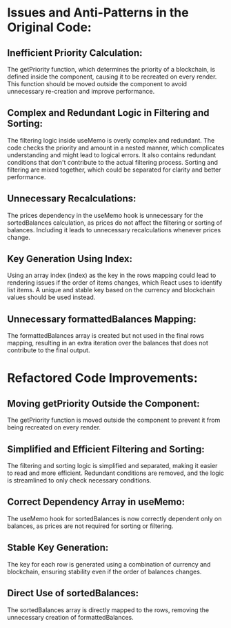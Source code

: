 # Issues and Anti-Patterns in the Original Code:
## Inefficient Priority Calculation:

The getPriority function, which determines the priority of a blockchain, is defined inside the component, causing it to be recreated on every render. This function should be moved outside the component to avoid unnecessary re-creation and improve performance.

## Complex and Redundant Logic in Filtering and Sorting:

The filtering logic inside useMemo is overly complex and redundant. The code checks the priority and amount in a nested manner, which complicates understanding and might lead to logical errors. It also contains redundant conditions that don't contribute to the actual filtering process.
Sorting and filtering are mixed together, which could be separated for clarity and better performance.

## Unnecessary Recalculations:

The prices dependency in the useMemo hook is unnecessary for the sortedBalances calculation, as prices do not affect the filtering or sorting of balances. Including it leads to unnecessary recalculations whenever prices change.

## Key Generation Using Index:

Using an array index (index) as the key in the rows mapping could lead to rendering issues if the order of items changes, which React uses to identify list items. A unique and stable key based on the currency and blockchain values should be used instead.

## Unnecessary formattedBalances Mapping:

The formattedBalances array is created but not used in the final rows mapping, resulting in an extra iteration over the balances that does not contribute to the final output.

# Refactored Code Improvements:
## Moving getPriority Outside the Component:

The getPriority function is moved outside the component to prevent it from being recreated on every render.

## Simplified and Efficient Filtering and Sorting:

The filtering and sorting logic is simplified and separated, making it easier to read and more efficient. Redundant conditions are removed, and the logic is streamlined to only check necessary conditions.

## Correct Dependency Array in useMemo:

The useMemo hook for sortedBalances is now correctly dependent only on balances, as prices are not required for sorting or filtering.

## Stable Key Generation:

The key for each row is generated using a combination of currency and blockchain, ensuring stability even if the order of balances changes.

## Direct Use of sortedBalances:

The sortedBalances array is directly mapped to the rows, removing the unnecessary creation of formattedBalances.
